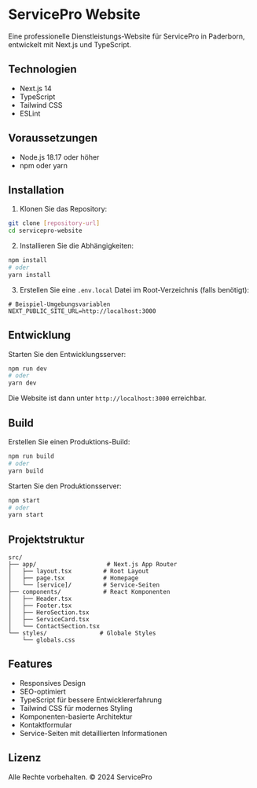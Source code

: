 # ServicePro Website

Eine professionelle Dienstleistungs-Website für ServicePro in Paderborn, entwickelt mit Next.js und TypeScript.

## Technologien

- Next.js 14
- TypeScript
- Tailwind CSS
- ESLint

## Voraussetzungen

- Node.js 18.17 oder höher
- npm oder yarn

## Installation

1. Klonen Sie das Repository:
```bash
git clone [repository-url]
cd servicepro-website
```

2. Installieren Sie die Abhängigkeiten:
```bash
npm install
# oder
yarn install
```

3. Erstellen Sie eine `.env.local` Datei im Root-Verzeichnis (falls benötigt):
```env
# Beispiel-Umgebungsvariablen
NEXT_PUBLIC_SITE_URL=http://localhost:3000
```

## Entwicklung

Starten Sie den Entwicklungsserver:

```bash
npm run dev
# oder
yarn dev
```

Die Website ist dann unter `http://localhost:3000` erreichbar.

## Build

Erstellen Sie einen Produktions-Build:

```bash
npm run build
# oder
yarn build
```

Starten Sie den Produktionsserver:

```bash
npm start
# oder
yarn start
```

## Projektstruktur

```
src/
├── app/                    # Next.js App Router
│   ├── layout.tsx         # Root Layout
│   ├── page.tsx           # Homepage
│   └── [service]/         # Service-Seiten
├── components/            # React Komponenten
│   ├── Header.tsx
│   ├── Footer.tsx
│   ├── HeroSection.tsx
│   ├── ServiceCard.tsx
│   └── ContactSection.tsx
└── styles/               # Globale Styles
    └── globals.css
```

## Features

- Responsives Design
- SEO-optimiert
- TypeScript für bessere Entwicklererfahrung
- Tailwind CSS für modernes Styling
- Komponenten-basierte Architektur
- Kontaktformular
- Service-Seiten mit detaillierten Informationen

## Lizenz

Alle Rechte vorbehalten. © 2024 ServicePro 